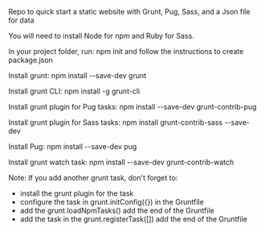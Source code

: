 Repo to quick start a static website with Grunt, Pug, Sass, and a Json file for data

You will need to install Node for npm and Ruby for Sass.

In your project folder, run:
npm init
and follow the instructions to create package.json

Install grunt:
npm install --save-dev grunt

Install grunt CLI:
npm install -g grunt-cli

Install grunt plugin for Pug tasks:
npm install --save-dev grunt-contrib-pug

Install grunt plugin for Sass tasks:
npm install grunt-contrib-sass --save-dev

Install Pug:
npm install --save-dev pug

Install grunt watch task:
npm install --save-dev grunt-contrib-watch


Note: If you add another grunt task, don't forget to:
- install the grunt plugin for the task
- configure the task in grunt.initConfig({}) in the Gruntfile
- add the grunt.loadNpmTasks() add the end of the Gruntfile
- add the task in the grunt.registerTask([]) add the end of the Gruntfile

